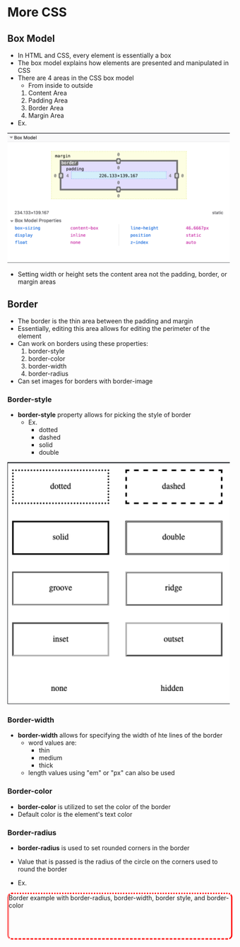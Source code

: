 # More CSS

## Box Model

* In HTML and CSS, every element is essentially a box
* The box model explains how elements are presented and manipulated in CSS
* There are 4 areas in the CSS box model
    * From inside to outside
    1. Content Area
    2. Padding Area
    3. Border Area
    4. Margin Area
* Ex.

![Box Model Image](resources/BoxModel.png "Box Model")

* Setting width or height sets the content area not the padding, border, or margin areas

## Border

* The border is the thin area between the padding and margin
* Essentially, editing this area allows for editing the perimeter of the element
* Can work on borders using these properties:   
    1. border-style
    2. border-color
    3. border-width
    4. border-radius
* Can set images for borders with border-image

### Border-style

* **border-style** property allows for picking the style of border
    * Ex.
        * dotted
        * dashed
        * solid
        * double

![Borders Image](resources/Borders.png "Border styles")

### Border-width

* **border-width** allows for specifying the width of hte lines of the border
    * word values are:
        * thin
        * medium
        * thick
    * length values using "em" or "px" can also be used

### Border-color

* **border-color** is utilized to set the color of the border
* Default color is the element's text color

### Border-radius

* **border-radius** is used to set rounded corners in the border
* Value that is passed is the radius of the circle on the corners used to round the border

* Ex.

<style>
    .border {
        width: 100%;
        height: 100px;
        border-style: dotted solid dashed double;
        border-radius: 10px;
        border-color: red;
    }
</style>


<p class="border">
    Border example with border-radius, border-width, border style, and border-color
</p>